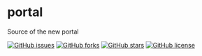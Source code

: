 # portal
Source of the new portal

[![GitHub issues](https://img.shields.io/github/issues/PHPMap/portal.svg?style=flat-square)](https://github.com/PHPMap/portal/issues)
[![GitHub forks](https://img.shields.io/github/forks/PHPMap/portal.svg?style=flat-square)](https://github.com/PHPMap/portal/network)
[![GitHub stars](https://img.shields.io/github/stars/PHPMap/portal.svg?style=flat-square)](https://github.com/PHPMap/portal/stargazers)
[![GitHub license](https://img.shields.io/github/license/PHPMap/portal.svg?style=flat-square)](https://github.com/PHPMap/portal/blob/master/LICENSE)